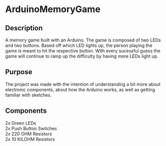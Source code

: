 # ArduinoMemoryGame

## Description
A memory game built with an Arduino. The game is composed of two LEDs and two buttons. Based off which LED lights up, the person playing the game is meant to hit the respective button. With every sucessful guess the game will continue to ramp up the
difficulty by having more LEDs light up.

## Purpose
The project was made with the intention of understanding a bit more about electronic components, about how the Arduino works, as well as getting familiar with sketches.

## Components
2x Green LEDs</br>
2x Push Button Switches</br>
2x 220 OHM Resistors</br>
2x 10 KILOHM Resistors
